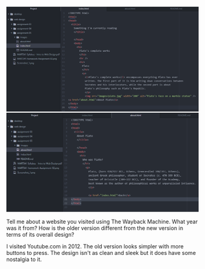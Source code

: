 ![My Screenshot 1](./images/MART341-homework-assignment-05-index.png)
![My Screenshot 2](./images/MART341-homework-assignment-05-about.png)

Tell me about a website you visited using The Wayback Machine.
What year was it from? How is the older version different from the new version in terms of its overall design?

I visited Youtube.com in 2012. The old version looks simpler with more buttons
to press. The design isn't as clean and sleek but it does have some nostalgia to it.
